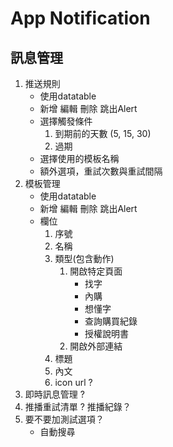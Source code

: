 # App Notification

## 訊息管理
1. 推送規則
    - 使用datatable
    - 新增 編輯 刪除 跳出Alert
    - 選擇觸發條件
      1. 到期前的天數 (5, 15, 30)
      2. 過期
    - 選擇使用的模板名稱
    - 額外選項，重試次數與重試間隔
2. 模板管理
    - 使用datatable
    - 新增 編輯 刪除 跳出Alert
    - 欄位
      1. 序號
      2. 名稱
      3. 類型(包含動作)
          1. 開啟特定頁面
             - 找字
             - 內購
             - 想懂字
             - 查詢購買紀錄
             - 授權說明書
          4. 開啟外部連結
      4. 標題
      5. 內文
      6. icon url ?
3. 即時訊息管理 ?
4. 推播重試清單 ? 推播紀錄？
5. 要不要加測試選項？
   - 自動搜尋
